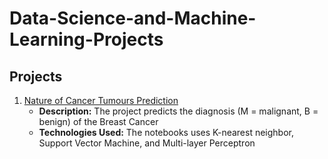 # Data-Science-and-Machine-Learning-Projects

## Projects
1. [Nature of Cancer Tumours Prediction](https://github.com/MaySorawee/Data-Science-and-Machine-Learning-Projects/tree/bb97a251c3bd99931b765e7dcd66355d898b9b95/Nature%20of%20Cancer%20Tumours%20Prediction)
   - **Description:** The project predicts the diagnosis (M = malignant, B = benign) of the Breast Cancer
   - **Technologies Used:** The notebooks uses K-nearest neighbor, Support Vector Machine, and Multi-layer Perceptron

